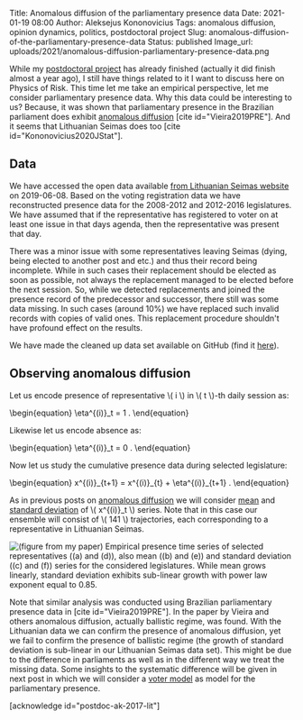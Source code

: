 Title: Anomalous diffusion of the parliamentary presence data
Date: 2021-01-19 08:00
Author: Aleksejus Kononovicius
Tags: anomalous diffusion, opinion dynamics, politics, postdoctoral project
Slug: anomalous-diffusion-of-the-parliamentary-presence-data
Status: published
Image_url: uploads/2021/anomalous-diffusion-parliamentary-presence-data.png

While my [postdoctoral project](/tag/postdoctoral-project/) has already finished
(actually it did finish almost a year ago), I still have things related to it
I want to discuss here on Physics of Risk. This time let me take an empirical
perspective, let me consider parliamentary presence data. Why this data could be
interesting to us? Because, it was shown that parliamentary presence in the
Brazilian parliament does exhibit [anomalous diffusion](/tag/anomalous-diffusion/)
[cite id="Vieira2019PRE"]. And it seems that Lithuanian Seimas does too
[cite id="Kononovicius2020JStat"].<!--more-->

## Data

We have accessed the open data available
[from Lithuanian Seimas website](https://www.lrs.lt/sip/portal.show?p_r=35391&p_k=1)
on 2019-06-08. Based on the voting registration data we have reconstructed
presence data for the 2008-2012 and 2012-2016 legislatures. We have assumed
that if the representative has registered to voter on at least one issue in
that days agenda, then the representative was present that day.

There was a minor issue with some representatives leaving Seimas (dying, being
elected to another post and etc.) and thus their record being incomplete. While
in such cases their replacement should be elected as soon as possible, not
always the replacement managed to be elected before the next session. So, while
we detected replacements and joined the presence record of the predecessor
and successor, there still was some data missing. In such cases (around 10%) we
have replaced such invalid records with copies of valid ones. This replacement
procedure shouldn't have profound effect on the results.

We have made the cleaned up data set available on GitHub (find it
[here](https://github.com/akononovicius/lithuanian-parliamentary-presence-data)).

## Observing anomalous diffusion

Let us encode presence of representative \\\( i \\\) in \\\( t \\\)-th daily
session as:

\begin{equation}
\eta^{(i)}\_t = 1 .
\end{equation}

Likewise let us encode absence as:

\begin{equation}
\eta^{(i)}\_t = 0 .
\end{equation}

Now let us study the cumulative presence data during selected legislature: 

\begin{equation}
x^{(i)}\_{t+1} = x^{(i)}\_{t} + \eta^{(i)}\_{t+1} .
\end{equation}

As in previous posts on [anomalous diffusion](/tag/anomalous-diffusion/) we will
consider [mean]({filename}/articles/2020/anomalous-diffusion.md) and
[standard deviation]({filename}/articles/2020/anomalous-diffusion-std.md) of
\\\( x^{(i)}\_t \\\) series. Note that in this case our ensemble will consist
of \\\( 141 \\\) trajectories, each corresponding to a representative in
Lithuanian Seimas.

![(figure from my paper) Empirical presence time series of selected
representatives ((a) and (d)), also mean ((b) and (e)) and standard deviation
((c) and (f)) series for the considered legislatures. While mean grows
linearly, standard deviation exhibits sub-linear growth with power law exponent
equal to 0.85.]({static}/uploads/2021/anomalous-diffusion-parliamentary-presence-data.png
"(figure from my paper) Empirical presence time series of selected
representatives ((a) and (d)), also mean ((b) and (e)) and standard deviation
((c) and (f)) series for the considered legislatures. While mean grows
linearly, standard deviation exhibits sub-linear growth with power law exponent
equal to 0.85.")

Note that similar analysis was conducted using Brazilian parliamentary
presence data in [cite id="Vieira2019PRE"]. In the paper by Vieira and others
anomalous diffusion, actually ballistic regime, was found. With the Lithuanian
data we can confirm the presence of anomalous diffusion, yet we fail to confirm
the presence of ballistic regime (the growth of standard deviation is sub-linear
in our Lithuanian Seimas data set). This might be due to the difference in
parliaments as well as in the different way we treat the missing data. Some
insights to the systematic difference will be given in next post in which we
will consider a [voter model](/tag/voter-model/) as model for the parliamentary
presence.

[acknowledge id="postdoc-ak-2017-lit"]
